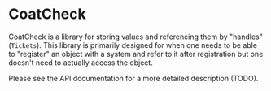 # CoatCheck

CoatCheck is a library for storing values and referencing them by "handles"
(`Tickets`). This library is primarily designed for when one needs to be able
to "register" an object with a system and refer to it after registration but
one doesn't need to actually access the object.

Please see the API documentation for a more detailed description (TODO).
